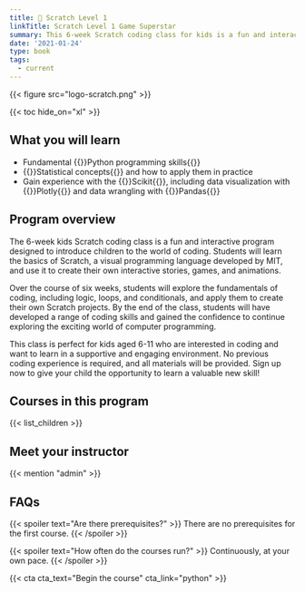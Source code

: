 ```yaml
---
title: 🤖 Scratch Level 1
linkTitle: Scratch Level 1 Game Superstar
summary: This 6-week Scratch coding class for kids is a fun and interactive program that introduces children to coding.
date: '2021-01-24'
type: book
tags:
  - current
---
```


{{< figure src="logo-scratch.png" >}}

{{< toc hide_on="xl" >}}

## What you will learn

- Fundamental {{<hl>}}Python programming skills{{</hl>}}
- {{<hl>}}Statistical concepts{{</hl>}} and how to apply them in practice
- Gain experience with the {{<hl>}}Scikit{{</hl>}}, including data visualization with {{<hl>}}Plotly{{</hl>}} and data wrangling with {{<hl>}}Pandas{{</hl>}}

## Program overview

The 6-week kids Scratch coding class is a fun and interactive program designed to introduce children to the world of coding. Students will learn the basics of Scratch, a visual programming language developed by MIT, and use it to create their own interactive stories, games, and animations.

Over the course of six weeks, students will explore the fundamentals of coding, including logic, loops, and conditionals, and apply them to create their own Scratch projects. By the end of the class, students will have developed a range of coding skills and gained the confidence to continue exploring the exciting world of computer programming.

This class is perfect for kids aged 6-11 who are interested in coding and want to learn in a supportive and engaging environment. No previous coding experience is required, and all materials will be provided. Sign up now to give your child the opportunity to learn a valuable new skill!

## Courses in this program

{{< list_children >}}

## Meet your instructor

{{< mention "admin" >}}

## FAQs

{{< spoiler text="Are there prerequisites?" >}}
There are no prerequisites for the first course.
{{< /spoiler >}}

{{< spoiler text="How often do the courses run?" >}}
Continuously, at your own pace.
{{< /spoiler >}}

{{< cta cta_text="Begin the course" cta_link="python" >}}
